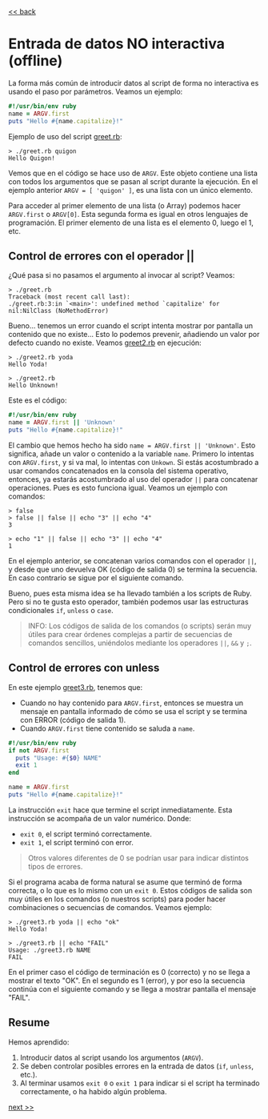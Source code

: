 [<< back](README.md)

# Entrada de datos NO interactiva (offline)

La forma más común de introducir datos al script de forma no interactiva es usando el paso por parámetros. Veamos un ejemplo:

```ruby
#!/usr/bin/env ruby
name = ARGV.first
puts "Hello #{name.capitalize}!"
```

Ejemplo de uso del script [greet.rb](example/greet.rb):
```
> ./greet.rb quigon
Hello Quigon!
```

Vemos que en el código se hace uso de `ARGV`. Este objeto contiene una lista con todos los argumentos que se pasan al script durante la ejecución. En el ejemplo anterior `ARGV = [ 'quigon' ]`, es una lista con un único elemento.

Para acceder al primer elemento de una lista (o Array) podemos hacer `ARGV.first` o `ARGV[0]`. Esta segunda forma es igual en otros lenguajes de programación. El primer elemento de una lista es el elemento 0, luego el 1, etc.

## Control de errores con el operador ||

¿Qué pasa si no pasamos el argumento al invocar al script? Veamos:

```
> ./greet.rb
Traceback (most recent call last):
./greet.rb:3:in `<main>': undefined method `capitalize' for nil:NilClass (NoMethodError)
```

Bueno... tenemos un error cuando el script intenta mostrar por pantalla un contenido que no existe... Esto lo podemos prevenir, añadiendo un valor por defecto cuando no existe. Veamos [greet2.rb](example/greet2.rb) en ejecución:

```
> ./greet2.rb yoda
Hello Yoda!

> ./greet2.rb
Hello Unknown!
```

Este es el código:
```ruby
#!/usr/bin/env ruby
name = ARGV.first || 'Unknown'
puts "Hello #{name.capitalize}!"
```

El cambio que hemos hecho ha sido `name = ARGV.first || 'Unknown'`. Esto significa, añade un valor o contenido a la variable `name`. Primero lo intentas con `ARGV.first`, y si va mal, lo intentas con `Unkown`. Si estás acostumbrado a usar comandos concatenados en la consola del sistema operativo, entonces, ya estarás acostumbrado al uso del operador `||` para concatenar operaciones. Pues es esto funciona igual.
Veamos un ejemplo con comandos:

```
> false          
> false || false || echo "3" || echo "4"
3

> echo "1" || false || echo "3" || echo "4"
1
```

En el ejemplo anterior, se concatenan varios comandos con el operador `||`, y desde que uno devuelva OK (código de salida 0) se termina la secuencia. En caso contrario se sigue por el siguiente comando.

Bueno, pues esta misma idea se ha llevado también a los scripts de Ruby. Pero si no te gusta esto operador, también podemos usar las estructuras condicionales `if`, `unless` o `case`.

> INFO: Los códigos de salida de los comandos (o scripts) serán muy útiles para crear órdenes complejas a partir de secuencias de comandos sencillos, uniéndolos mediante los operadores `||`, `&&` y `;`.

## Control de errores con unless

En este ejemplo [greet3.rb](example/greet3.rb), tenemos que:
* Cuando no hay contenido para `ARGV.first`, entonces se muestra un mensaje en pantalla informado de cómo se usa el script y se termina con ERROR (código de salida 1).
* Cuando `ARGV.first` tiene contenido se saluda a `name`.

```ruby
#!/usr/bin/env ruby
if not ARGV.first
  puts "Usage: #{$0} NAME"
  exit 1
end

name = ARGV.first
puts "Hello #{name.capitalize}!"
```

La instrucción `exit` hace que termine el script inmediatamente. Esta instrucción se acompaña de un valor numérico. Donde:
* `exit 0`, el script terminó correctamente.
* `exit 1`, el script terminó con error.

> Otros valores diferentes de 0 se podrían usar para indicar distintos tipos de errores.

Si el programa acaba de forma natural se asume que terminó de forma correcta, o lo que es lo mismo con un `exit 0`. Estos códigos de salida son muy útiles en los comandos (o nuestros scripts) para poder hacer combinaciones o secuencias de comandos. Veamos ejemplo:

```
> ./greet3.rb yoda || echo "ok"
Hello Yoda!

> ./greet3.rb || echo "FAIL"   
Usage: ./greet3.rb NAME
FAIL
```

En el primer caso el código de terminación es 0 (correcto) y no se llega a mostrar el texto "OK". En el segundo es 1 (error), y por eso la secuencia continúa con el siguiente comando y se llega a mostrar pantalla el mensaje "FAIL".

## Resume

Hemos aprendido:
1. Introducir datos al script usando los argumentos (`ARGV`).
2. Se deben controlar posibles errores en la entrada de datos (`if`, `unless`, etc.).
3. Al terminar usamos `exit 0` o `exit 1` para indicar si el script ha terminado correctamente, o ha habido algún problema.

[next >>](entrada-de-numeros.md)
